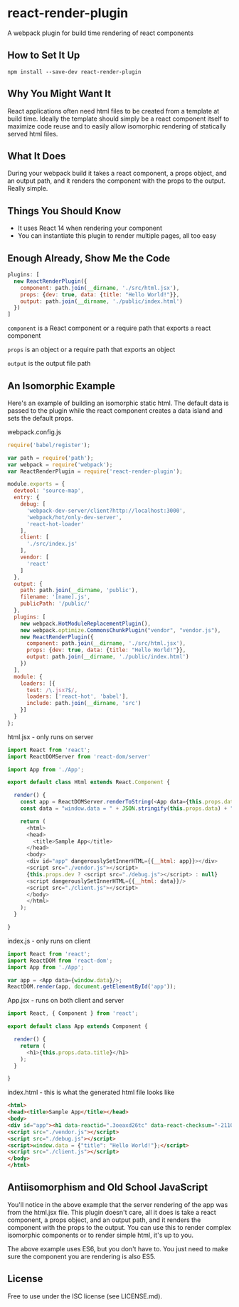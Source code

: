 # react-render-plugin
A webpack plugin for build time rendering of react components

## How to Set It Up
`npm install --save-dev react-render-plugin`

## Why You Might Want It
React applications often need html files to be created from a template at build time. Ideally the template should simply be a react component itself to maximize code reuse and to easily allow isomorphic rendering of statically served html files.

## What It Does
During your webpack build it takes a react component, a props object, and an output path, and it renders the component with the props to the output. Really simple.

## Things You Should Know
- It uses React 14 when rendering your component
- You can instantiate this plugin to render multiple pages, all too easy

## Enough Already, Show Me the Code
```javascript
plugins: [
  new ReactRenderPlugin({
    component: path.join(__dirname, './src/html.jsx'),
    props: {dev: true, data: {title: "Hello World!"}},
    output: path.join(__dirname, './public/index.html')
  })
]
```
`component` is a React component or a require path that exports a react component

`props` is an object or a require path that exports an object

`output` is the output file path

## An Isomorphic Example
Here's an example of building an isomorphic static html. The default data is passed to the plugin while the react component creates a data island and sets the default props.

webpack.config.js
```javascript
require('babel/register');

var path = require('path');
var webpack = require('webpack');
var ReactRenderPlugin = require('react-render-plugin');

module.exports = {
  devtool: 'source-map',
  entry: {
    debug: [
      'webpack-dev-server/client?http://localhost:3000',
      'webpack/hot/only-dev-server',
      'react-hot-loader'
    ],
    client: [
      './src/index.js'
    ],
    vendor: [
      'react'
    ]
  },
  output: {
    path: path.join(__dirname, 'public'),
    filename: '[name].js',
    publicPath: '/public/'
  },
  plugins: [
    new webpack.HotModuleReplacementPlugin(),
    new webpack.optimize.CommonsChunkPlugin("vendor", "vendor.js"),
    new ReactRenderPlugin({
      component: path.join(__dirname, './src/html.jsx'),
      props: {dev: true, data: {title: "Hello World!"}},
      output: path.join(__dirname, './public/index.html')
    })
  ],
  module: {
    loaders: [{
      test: /\.jsx?$/,
      loaders: ['react-hot', 'babel'],
      include: path.join(__dirname, 'src')
    }]
  }
};
```

html.jsx - only runs on server
```javascript
import React from 'react';
import ReactDOMServer from 'react-dom/server'

import App from './App';

export default class Html extends React.Component {

  render() {
    const app = ReactDOMServer.renderToString(<App data={this.props.data}/>);
    const data = "window.data = " + JSON.stringify(this.props.data) + ";";

    return (
      <html>
      <head>
        <title>Sample App</title>
      </head>
      <body>
      <div id="app" dangerouslySetInnerHTML={{__html: app}}></div>
      <script src="./vendor.js"></script>
      {this.props.dev ? <script src="./debug.js"></script> : null}
      <script dangerouslySetInnerHTML={{__html: data}}/>
      <script src="./client.js"></script>
      </body>
      </html>
    );
  }

}
```

index.js - only runs on client
```javascript
import React from 'react';
import ReactDOM from 'react-dom';
import App from './App';

var app = <App data={window.data}/>;
ReactDOM.render(app, document.getElementById('app'));
```

App.jsx - runs on both client and server
```javascript
import React, { Component } from 'react';

export default class App extends Component {

  render() {
    return (
      <h1>{this.props.data.title}</h1>
    );
  }

}
```

index.html - this is what the generated html file looks like
```html
<html>
<head><title>Sample App</title></head>
<body>
<div id="app"><h1 data-reactid=".3oeaxd26tc" data-react-checksum="-2110779512">Hello World!</h1></div>
<script src="./vendor.js"></script>
<script src="./debug.js"></script>
<script>window.data = {"title": "Hello World!"};</script>
<script src="./client.js"></script>
</body>
</html>
```

## Antiisomorphism and Old School JavaScript
You'll notice in the above example that the server rendering of the app was from the html.jsx file. This plugin doesn't care, all it does is take a react component, a props object, and an output path, and it renders the component with the props to the output. You can use this to render complex isomorphic components or to render simple html, it's up to you.

The above example uses ES6, but you don't have to. You just need to make sure the component you are rendering is also ES5.

## License
Free to use under the ISC license (see LICENSE.md).
